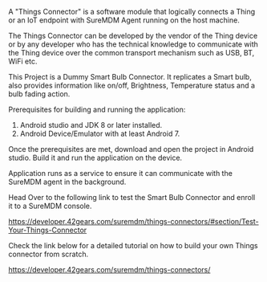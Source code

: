 A "Things Connector" is a software module that logically connects a Thing or an IoT endpoint with SureMDM Agent running on the host machine. 

The Things Connector can be developed by the vendor of the Thing device or by any developer who has the technical knowledge to communicate with the Thing device over the common transport mechanism such as USB, BT, WiFi etc.

This Project is a Dummy Smart Bulb Connector. It replicates a Smart bulb, also provides information like on/off, Brightness, Temperature status and a bulb fading action.

Prerequisites for building and running the application:

1. Android studio and JDK 8 or later installed.
2. Android Device/Emulator with at least Android 7.

Once the prerequisites are met, download and open the project in Android studio. Build it and run the application on the device.

Application runs as a service to ensure it can communicate with the SureMDM agent in the background.

Head Over to the following link to test the Smart Bulb Connector and enroll it to a SureMDM console.

https://developer.42gears.com/suremdm/things-connectors/#section/Test-Your-Things-Connector

Check the link below for a detailed tutorial on how to build your own Things connector from scratch.

https://developer.42gears.com/suremdm/things-connectors/







